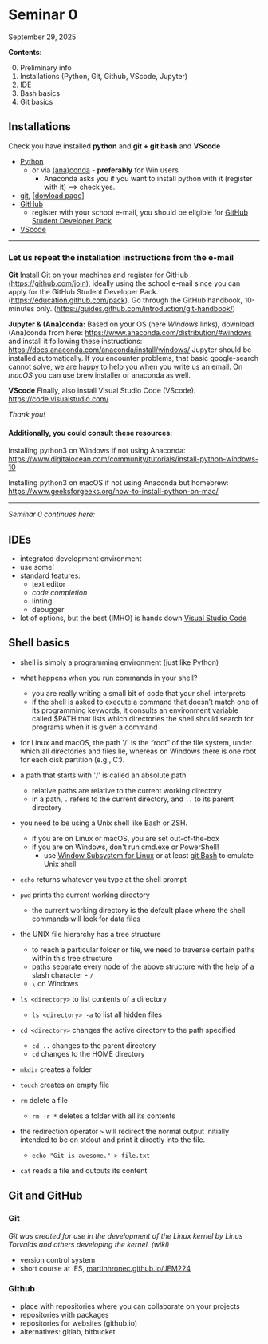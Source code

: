 # Seminar 0

September 29, 2025

**Contents**:

0. Preliminary info
1. Installations (Python, Git, Github, VScode, Jupyter)
2. IDE
3. Bash basics
4. Git basics

## Installations

Check you have installed **python** and **git + git bash** and **VScode**
- [Python](https://www.python.org/downloads/)
  - or via [(ana)conda](https://docs.anaconda.com/anaconda/install/index.html) - **preferably** for Win users
    - Anaconda asks you if you want to install python with it (register with it) ⟹ check yes.
- [git](https://git-scm.com/book/en/v2/Getting-Started-Installing-Git), [[dowload page](https://git-scm.com/downloads)]
- [GitHub](https://github.com/)
  - register with your school e-mail, you should be eligible for [GitHub Student Developer Pack](https://education.github.com/pack)
- [VScode](https://code.visualstudio.com/download)

------

### Let us repeat the installation instructions from the e-mail

**Git**
Install Git on your machines and register for GitHub (https://github.com/join), ideally using the school e-mail since you can apply for the GitHub Student Developer Pack. (https://education.github.com/pack).
Go through the GitHub handbook, 10-minutes only. (https://guides.github.com/introduction/git-handbook/)

**Jupyter & (Ana)conda:**
Based on your OS (here *Windows* links), download (Ana)conda from here:
https://www.anaconda.com/distribution/#windows
and install it following these instructions:
https://docs.anaconda.com/anaconda/install/windows/
Jupyter should be installed automatically. If you encounter problems, that basic google-search cannot solve, we are happy to help you when you write us an email.
On *macOS* you can use brew installer or anaconda as well.

**VScode**
Finally, also install Visual Studio Code (VScode): https://code.visualstudio.com/

*Thank you!*

#### Additionally, you could consult these resources:

Installing python3 on Windows if not using Anaconda:
https://www.digitalocean.com/community/tutorials/install-python-windows-10

Installing python3 on macOS if not using Anaconda but homebrew:
https://www.geeksforgeeks.org/how-to-install-python-on-mac/

------

*Seminar 0 continues here:*

## IDEs

- integrated development environment
- use some!
- standard features:
  - text editor
  - _code completion_
  - linting
  - debugger
- lot of options, but the best (IMHO) is hands down [Visual Studio Code](https://code.visualstudio.com)

## Shell basics

- shell is simply a programming environment (just like Python)
- what happens when you run commands in your shell?

  - you are really writing a small bit of code that your shell interprets
  - if the shell is asked to execute a command that doesn’t match one of its programming keywords, it consults an environment variable called $PATH that lists which directories the shell should search for programs when it is given a command

- for Linux and macOS, the path '/' is the “root” of the file system, under which all directories and files lie, whereas on Windows there is one root for each disk partition (e.g., C:\).
- a path that starts with '/' is called an absolute path

  - relative paths are relative to the current working directory
  - in a path, `.` refers to the current directory, and `..` to its parent directory

- you need to be using a Unix shell like Bash or ZSH.

  - if you are on Linux or macOS, you are set out-of-the-box
  - if you are on Windows, don't run cmd.exe or PowerShell!
    - use [Window Subsystem for Linux](https://learn.microsoft.com/en-us/windows/wsl/) or at least [git Bash](https://gitforwindows.org/) to emulate Unix shell

- `echo` returns whatever you type at the shell prompt

- `pwd` prints the current working directory
  - the current working directory is the default place where the shell commands will look for data files
- the UNIX file hierarchy has a tree structure

  - to reach a particular folder or file, we need to traverse certain paths within this tree structure
  - paths separate every node of the above structure with the help of a slash character - `/`
  - `\` on Windows

- `ls <directory>` to list contents of a directory
  - `ls <directory> -a` to list all hidden files
- `cd <directory>` changes the active directory to the path specified

  - `cd ..` changes to the parent directory
  - `cd` changes to the HOME directory

- `mkdir` creates a folder
- `touch` creates an empty file
- `rm` delete a file

  - `rm -r *` deletes a folder with all its contents

- the redirection operator `>` will redirect the normal output initially intended to be on stdout and print it directly into the file.

  - `echo "Git is awesome." > file.txt`

- `cat` reads a file and outputs its content

## Git and GitHub

### Git

*Git was created for use in the development of the Linux kernel by Linus Torvalds and others developing the kernel. (wiki)*

- version control system
- short course at IES, [martinhronec.github.io/JEM224](http://martinhronec.github.io/JEM224)

### Github

- place with repositories where you can collaborate on your projects
- repositories with packages
- repositories for websites (github.io)
- alternatives: gitlab, bitbucket
